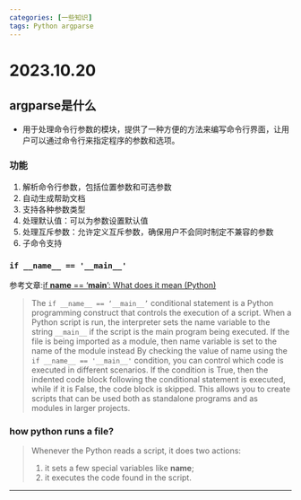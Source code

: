 ```yaml
---
categories: [一些知识]
tags: Python argparse
---
```

# 2023.10.20
## argparse是什么
- 用于处理命令行参数的模块，提供了一种方便的方法来编写命令行界面，让用户可以通过命令行来指定程序的参数和选项。
### 功能
1. 解析命令行参数，包括位置参数和可选参数
2. 自动生成帮助文档
3. 支持各种参数类型
4. 处理默认值：可以为参数设置默认值
5. 处理互斥参数：允许定义互斥参数，确保用户不会同时制定不兼容的参数
6. 子命令支持
### ` if __name__ == '__main__' `
参考文章:[if __name__ == ‘__main__’: What does it mean (Python)](https://www.jcchouinard.com/python-if-name-equals-main/#:~:text=By%20checking%20the%20value%20of,the%20code%20block%20is%20skipped.)
> The `if __name__ == ‘__main__’` conditional statement is a Python programming construct that controls the execution of a script. When a Python script is run, the interpreter sets the name variable to the string `__main__` if the script is the main program being executed. If the file is being imported as a module, then name variable is set to the name of the module instead
> By checking the value of name using the `if __name__ == '__main__'` condition, you can control which code is executed in different scenarios. If the condition is True, then the indented code block following the conditional statement is executed, while if it is False, the code block is skipped. This allows you to create scripts that can be used both as standalone programs and as modules in larger projects.

### how python runs a file?
> Whenever the Python reads a script, it does two actions:
> 1. it sets a few special variables like __name__;
> 2. it executes the code found in the script.
***